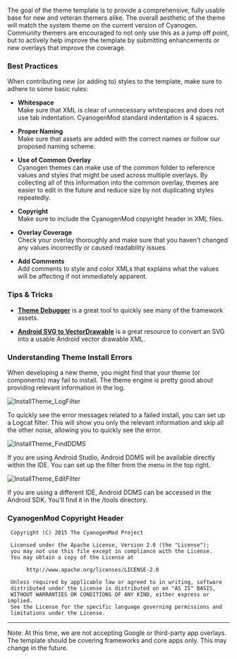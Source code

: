 The goal of the theme template is to provide a comprehensive, fully usable base for new and veteran themers alike. The overall aesthetic of the theme will match the system theme on the current version of Cyanogen. Community themers are encouraged to not only use this as a jump off point, but to actively help improve the template by submitting enhancements or new overlays that improve the coverage.

### Best Practices ###

When contributing new (or adding to) styles to the template, make sure to adhere to some basic rules:

*  <b>Whitespace</b><br>
Make sure that XML is clear of unnecessary whitespaces and does not use tab indentation. CyanogenMod standard indentation is 4 spaces.

*  <b>Proper Naming</b><br>
Make sure that assets are added with the correct names or follow our proposed naming scheme.

*  <b>Use of Common Overlay</b><br>
Cyanogen themes can make use of the common folder to reference values and styles that might be used across multiple overlays. By collecting all of this information into the common overlay, themes are easier to edit in the future and reduce size by not duplicating styles repeatedly.

*  <b>Copyright</b><br>
Make sure to include the CyanogenMod copyright header in XML files.

*  <b>Overlay Coverage</b><br>
Check your overlay thoroughly and make sure that you haven't changed any values incorrectly or caused readability issues.

*  <b>Add Comments</b><br>
Add comments to style and color XMLs that explains what the values will be affecting if not immediately apparent.

### Tips & Tricks ###

*  <b>[Theme Debugger](https://www.google.com/url?q=https%3A%2F%2Fplay.google.com%2Fstore%2Fapps%2Fdetails%3Fid%3Dcom.steel89ita.themedebugger)</b> is a great tool to quickly see many of the framework assets.

*  <b>[Android SVG to VectorDrawable](http://0xd34d.github.io/svg2android/)</b> is a great resource to convert an SVG into a usable Android vector drawable XML.

### Understanding Theme Install Errors ###

When developing a new theme, you might find that your theme (or components) may fail to install. The theme engine is pretty good about providing relevant information in the log. 

![InstallTheme_LogFilter](http://cdn.cyngn.com/g/themes_template_tipsandtricks/InstallTheme_LogFilter.png)

To quickly see the error messages related to a failed install, you can set up a Logcat filter. This will show you only the relevant information and skip all the other noise, allowing you to quickly see the error.

![InstallTheme_FindDDMS](http://cdn.cyngn.com/g/themes_template_tipsandtricks/InstallTheme_FindDDMS.png)

If you are using Android Studio, Android DDMS will be available directly within the IDE. You can set up the filter from the menu in the top right.

![InstallTheme_EditFilter](http://cdn.cyngn.com/g/themes_template_tipsandtricks/InstallTheme_EditFilter.png)

If you are using a different IDE, Android DDMS can be accessed in the Android SDK. You'll find it in the /tools directory.﻿

### CyanogenMod Copyright Header ###

     Copyright (C) 2015 The CyanogenMod Project

     Licensed under the Apache License, Version 2.0 (the "License");
     you may not use this file except in compliance with the License.
     You may obtain a copy of the License at

          http://www.apache.org/licenses/LICENSE-2.0

     Unless required by applicable law or agreed to in writing, software
     distributed under the License is distributed on an "AS IS" BASIS,
     WITHOUT WARRANTIES OR CONDITIONS OF ANY KIND, either express or implied.
     See the License for the specific language governing permissions and
     limitations under the License.

---

Note: At this time, we are not accepting Google or third-party app overlays. The template should be covering frameworks and core apps only. This may change in the future.